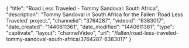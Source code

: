 {
    "title": "Road Less Traveled - Tommy Sandoval: South Africa",
    "description": "Tommy Sandoval in South Africa for the Fallen 'Road Less Traveled' project.",
    "channelid": "3764287",
    "videoid": "6383017",
    "date_created": "1440611361",
    "date_modified": "1440611361",
    "type": "captivate",
    "layout": "channelVideo",
    "url": "\/fallen\/road-less-traveled-tommy-sandoval-south-africa\/3764287-6383017"
}
